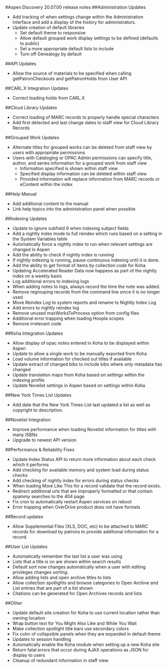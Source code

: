 #Aspen Discovery 20.07.00 release notes
##Administration Updates
- Add tracking of when settings change within the Administration interface and add a display of the history for administrators.
- Update creation of default libraries
  - Set default theme to responsive
  - Allow default grouped work display settings to be defined (defaults to public)
  - Set a more appropriate default lists to include
  - Turn off Genealogy by default

##API Updates
- Allow the source of materials to be specified when calling getPatronCheckouts and getPatronHolds from User API 

##CARL.X Integration Updates
- Correct loading holds from CARL.X

##Cloud Library Updates
- Correct loading of MARC records to properly handle special characters
- Add first detected and last change dates to staff view for Cloud Library Records

##Grouped Work Updates
- Alternate titles for grouped works can be deleted from staff view by users with appropriate permissions
- Users with Cataloging or OPAC Admin permissions can specify title, author, and series information for a grouped work from staff view
  - Information specified is shown within staff view 
  - Specified display information can be deleted within staff view
  - Provided information will replace information from MARC records or eContent within the index

##Help Manual 
- Add additional content to the manual 
- Link help topics into the administration panel when possible 

##Indexing Updates
- Update to ignore subfield 9 when indexing subject fields
- Add a nightly index mode to full reindex which runs based on a setting in the System Variables table
- Automatically force a nightly index to run when relevant settings are changed in Aspen 
- Add the ability to check if nightly index is running
- If nightly indexing is running, pause continuous indexing until it is done. 
- Add the ability to get format of items by collection code for Koha
- Updating Accelerated Reader Data now happens as part of the nightly index on a weekly basis
- Log additional errors to indexing logs
- When adding notes to logs, always record the time the note was added. 
- Remove regrouping records from the command line since it is no longer used
- Move Reindex Log to system reports and rename to Nightly Index Log
- Add errors to nightly reindex log
- Remove unused maxWorksToProcess option from config files
- Additional error trapping when loading Hoopla scopes
- Remove irrelevant code

##Koha Integration Updates
- Allow display of opac notes entered in Koha to be displayed within Aspen
- Update to allow a single work to be manually exported from Koha
- Load volume information for checked out titles if available
- Update extract of changed bibs to include bibs where only metadata has changed
- Update translation maps from Koha based on settings within the indexing profile
- Update Novelist settings in Aspen based on settings within Koha

##New York Times List Updates
- Add date that the New York Times List last updated a list as well as copyright to description.
 
##Novelist Integration
- Improve performance when loading Novelist information for titles with many ISBNs
- Upgrade to newest API version

##Performance & Reliability Fixes
- Update Index Status API to return more information about each check which it performs
- Add checking for available memory and system load during status checks
- Add checking of nightly index for errors during status checks
- When loading More Like This for a record validate that the record exists.
- Redirect additional urls that are improperly formatted or that contain spammy searches to the 404 page
- Fix cron to automatically restart Aspen services on reboot
- Error trapping when OverDrive product does not have formats

##Record updates
- Allow Supplemental Files (XLS, DOC, etc) to be attached to MARC records for download by patrons to provide additional information for a record. 

##User List Updates
- Automatically remember the last list a user was using
- Lists that a title is on are shown within search results
- Default sort now changes automatically when a user with editing privileges changes sorting. 
- Allow adding lists and open archive titles to lists
- Allow collection spotlights and browse categories to Open Archive and List entries that are part of a list shown
- Citations can be generated for Open Archives records and lists

##Other
- Update default site creation for Koha to use current location rather than owning location
- Wrap button text for You Might Also Like and While You Wait
- Make collection spotlight title bars use secondary colors
- Fix color of collapsible panels when they are expanded in default theme
- Updates to session handling
- Automatically enable the Koha module when setting up a new Koha site
- Return fatal errors that occur during AJAX operations as JSON for display to users
- Cleanup of redundant information in staff view
